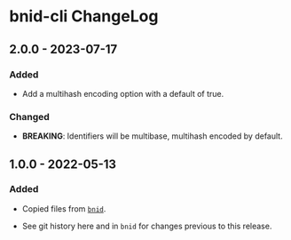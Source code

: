 # bnid-cli ChangeLog

## 2.0.0 - 2023-07-17

### Added
- Add a multihash encoding option with a default of true.

### Changed
- **BREAKING**: Identifiers will be multibase, multihash encoded by default.

## 1.0.0 - 2022-05-13

### Added
- Copied files from [`bnid`](https://github.com/digitalbazaar/bnid).

- See git history here and in `bnid` for changes previous to this release.
